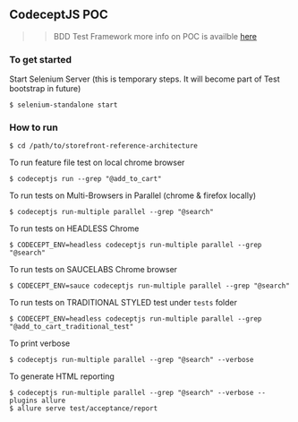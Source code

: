 
## CodeceptJS POC
>> BDD Test Framework
more info on POC is availble [here](https://salesforce.quip.com/61xcAMSf14J4)

### To get started

Start Selenium Server (this is temporary steps. It will become part of Test bootstrap in future)

```
$ selenium-standalone start
```

### How to run

```
$ cd /path/to/storefront-reference-architecture
```

To run feature file test on local chrome browser
```
$ codeceptjs run --grep "@add_to_cart"
```

To run tests on Multi-Browsers in Parallel (chrome & firefox locally)
```
$ codeceptjs run-multiple parallel --grep "@search"
```

To run tests on HEADLESS Chrome
```
$ CODECEPT_ENV=headless codeceptjs run-multiple parallel --grep "@search"
```

To run tests on SAUCELABS Chrome browser
```
$ CODECEPT_ENV=sauce codeceptjs run-multiple parallel --grep "@search"
```

To run tests on TRADITIONAL STYLED test under `tests` folder 
```
$ CODECEPT_ENV=headless codeceptjs run-multiple parallel --grep "@add_to_cart_traditional_test"
```

To print verbose
```
$ codeceptjs run-multiple parallel --grep "@search" --verbose
```

To generate HTML reporting
```
$ codeceptjs run-multiple parallel --grep "@search" --verbose --plugins allure
$ allure serve test/acceptance/report

```




